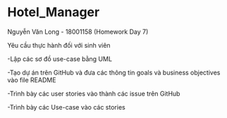 # Hotel_Manager
Nguyễn Văn Long - 18001158 (Homework Day 7) 

Yêu cầu thực hành đối với sinh viên 

-Lập các sơ đồ use-case bằng UML 

-Tạo dự án trên GitHub và đưa các thông tin goals và business objectives vào file README 

-Trình bày các user stories vào thành các issue trên GitHub 

-Trình bày các Use-case vào các stories  


